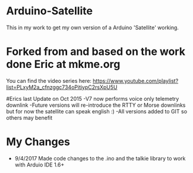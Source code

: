 # Arduino-Satellite

This in my work to get my own version of a Arduino 'Satellite' working.  

# Forked from and based on the work done Eric at mkme.org

You can find the video series here:
https://www.youtube.com/playlist?list=PLxyM2a_cfnzggc734oPitiypC2rsXpU5U

#Erics last Update on Oct 2015
-V7 now performs voice only telemetry downlink
-Future versions will re-introduce the RTTY or Morse downlinks but for now the satellite can speak english :)
-All versions added to GIT so others may benefit


# My Changes
- 9/4/2017 Made code changes to the .ino and the talkie library to work with Arduio IDE 1.6+



